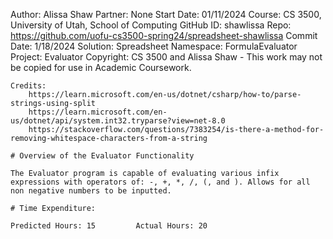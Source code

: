 ﻿
Author: Alissa Shaw
Partner: None
Start Date: 01/11/2024
Course: CS 3500, University of Utah, School of Computing
GitHub ID: shawlissa
Repo: https://github.com/uofu-cs3500-spring24/spreadsheet-shawlissa
Commit Date: 1/18/2024
Solution: Spreadsheet
Namespace: FormulaEvaluator
Project: Evaluator 
Copyright: CS 3500 and Alissa Shaw - This work may not be copied for use in Academic Coursework.
```
Credits:
	https://learn.microsoft.com/en-us/dotnet/csharp/how-to/parse-strings-using-split
	https://learn.microsoft.com/en-us/dotnet/api/system.int32.tryparse?view=net-8.0
	https://stackoverflow.com/questions/7383254/is-there-a-method-for-removing-whitespace-characters-from-a-string

# Overview of the Evaluator Functionality

The Evaluator program is capable of evaluating various infix expressions with operators of: -, +, *, /, (, and ). Allows for all non negative numbers to be inputted.

# Time Expenditure:

Predicted Hours: 15			Actual Hours: 20


